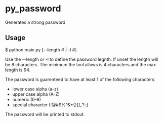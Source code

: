 # py_password
Generates a strong password

## Usage
$ python main.py [--length # | -l #]

Use the --length or -l to define the password legnth.  If unset the length will be 8 characters.  The minimum the tool allows is 4 characters and the max length is 94.

The password is guarenteed to have at least 1 of the following characters:

* lower case alpha (a-z)
* upper case alpha (A-Z)
* numeric (0-9)
* special character (!@#$%^&*{}[],.?:;)

The password will be printed to stdout.
